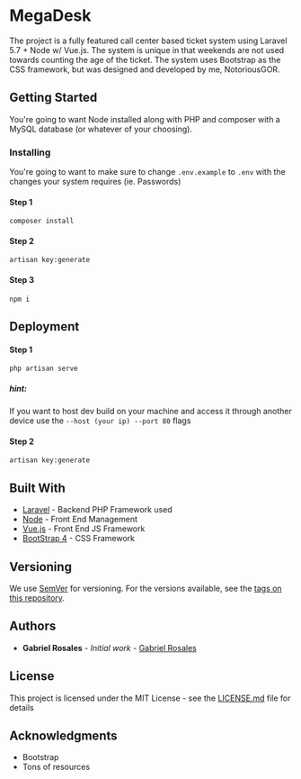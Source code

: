 # MegaDesk

The project is a fully featured call center based ticket system using Laravel 5.7 + Node w/ Vue.js. The system is unique in that weekends are not used towards counting the age of the ticket. The system uses Bootstrap as the CSS framework, but was designed and developed by me, NotoriousGOR. 

## Getting Started

  You're going to want Node installed along with PHP and composer with a MySQL database (or whatever of your choosing). 

### Installing

You're going to want to make sure to change ```.env.example``` to ```.env``` with the changes your system requires (ie. Passwords)

#### Step 1
```
composer install
```

#### Step 2
```
artisan key:generate
```

#### Step 3
```
npm i
```

## Deployment

#### Step 1
```
php artisan serve
```

##### hint:
If you want to host dev build on your machine and access it through another device use the ```--host (your ip) --port 80``` flags

#### Step 2
```
artisan key:generate
```

## Built With

* [Laravel](https://laravel.com/docs/5.7) - Backend PHP Framework used
* [Node](https://nodejs.org/en/) - Front End Management
* [Vue.js](https://vuejs.org/) - Front End JS Framework
* [BootStrap 4](https://getbootstrap.com/docs/4.3/getting-started/introduction/) - CSS Framework

## Versioning

We use [SemVer](http://semver.org/) for versioning. For the versions available, see the [tags on this repository](https://github.com/your/project/tags). 

## Authors

* **Gabriel Rosales** - *Initial work* - [Gabriel Rosales](https://github.com/NotoriousGOR)

## License

This project is licensed under the MIT License - see the [LICENSE.md](LICENSE.md) file for details

## Acknowledgments

* Bootstrap
* Tons of resources
